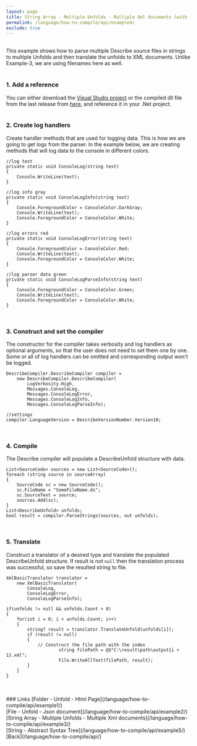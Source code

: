 ```yaml
---
layout: page
title: String Array - Multiple Unfolds - Multiple Xml documents (with filenames)
permalink: /language/how-to-compile/api/example4/
exclude: true
---
```

<br>This example shows how to parse multiple Describe source files in strings to multiple Unfolds and then translate the unfolds to XML documents. Unlike Example-3, we are using filenames here as well.<br><br>

### 1. Add a reference
You can either download the [Visual Studio project](https://github.com/viktorchernev/DescribeCompiler/tree/master/DescribeTranspiler) or the compiled dll file from the last release from [here](https://github.com/viktorchernev/DescribeCompiler/releases/), and reference it in your .Net project.<br><br>

### 2. Create log handlers
Create handler methods that are used for logging data. This is how we are going to get logs from the parser. In the example below, we are creating methods that will log data to the console in different colors.

```
//log text
private static void ConsoleLog(string text)
{
    Console.WriteLine(text);
}

//log info gray
private static void ConsoleLogInfo(string text)
{
    Console.ForegroundColor = ConsoleColor.DarkGray;
    Console.WriteLine(text);
    Console.ForegroundColor = ConsoleColor.White;
}

//log errors red
private static void ConsoleLogError(string text)
{
    Console.ForegroundColor = ConsoleColor.Red;
    Console.WriteLine(text);
    Console.ForegroundColor = ConsoleColor.White;
}

//log parser data green
private static void ConsoleLogParseInfo(string text)
{
    Console.ForegroundColor = ConsoleColor.Green;
    Console.WriteLine(text);
    Console.ForegroundColor = ConsoleColor.White;
}
```
<br>

### 3. Construct and set the compiler 
The constructor for the compiler takes verbosity and log handlers as optional arguments, so that the user does not need to set them one by one. Some or all of log handlers can be omitted and corresponding output won't be logged.

```
DescribeCompiler.DescribeCompiler compiler =
	new DescribeCompiler.DescribeCompiler(
		LogVerbosity.High,
		Messages.ConsoleLog,
		Messages.ConsoleLogError,
		Messages.ConsoleLogInfo,
		Messages.ConsoleLogParseInfo);

//settings
compiler.LanguageVersion = DescribeVersionNumber.Version10;
```
<br>

### 4. Compile
The Describe compiler will populate a DescribeUnfold structure with data.

```
List<SourceCode> sources = new List<SourceCode>(); 
foreach (string source in sourceArray)
{
	SourceCode sc = new SourceCode();
	sc.FileName = "SomeFileName.ds";
	sc.SourceText = source;
	sources.Add(sc);
}
List<DescribeUnfold> unfolds;
bool result = compiler.ParseStrings(sources, out unfolds);
```
<br>

### 5. Translate
Construct a translator of a desired type and translate the populated DescribeUnfold structure.
If result is not ```null``` then the translation process was successful, so save the resulted string to file.

```
XmlBasicTranslator translator = 
	new XmlBasicTranslator(
		ConsoleLog,
		ConsoleLogError,
		ConsoleLogParseInfo);

if(unfolds != null && unfolds.Count > 0)
{
	for(int i = 0; i < unfolds.Count; i++)
	{
		string? result = translator.TranslateUnfold(unfolds[i]);
		if (result != null)
		{
			// Construct the file path with the index
            		string filePath = @$"C:\result\path\output{i + 1}.xml";
            		File.WriteAllText(filePath, result);
		}
	}
}
```
<br>

<br>
### Links
[Folder - Unfold - Html Page](/language/how-to-compile/api/example1/)<br>
[File - Unfold - Json document](/language/how-to-compile/api/example2/)<br>
[String Array - Multiple Unfolds - Multiple Xml documents](/language/how-to-compile/api/example3/)<br>
[String - Abstract Syntax Tree](/language/how-to-compile/api/example5/)<br>
[Back](/language/how-to-compile/api/)